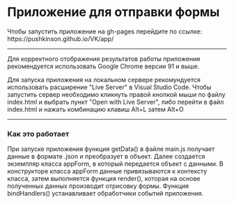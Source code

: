 <h1>Приложение для отправки формы</h1>
<p>Чтобы запустить приложение на gh-pages перейдите по ссылке: https://pushkinson.github.io/VK/app/ <p>
<hr>
<p>Для корректного отображения результатов работы приложения рекомендуется использовать Google Chrome версии 91 и выше.</p>
<p>Для запуска приложения на локальном сервере рекомундуется использовать расширение "Live Server" в Visual Studio Code. Чтобы запустить сервер необходимо кликнуть правой кнопкой мыши по файлу index.html и выбрать пункт "Open with Live Server", либо перейти в файл index.html и нажать комбинацию клавиш Alt+L затем Alt+O</p>
<hr>
<h3>Как это работает</h3>
<p>При запуске приложения функция getData() в файле main.js получает данные в формате .json и преобразует в объект. Далее создается экземпляр класса appForm, в который передается объект с данными. В конструкторе класса appForm данные привязываются к контексту класса, затем выполняется функция render(), которая на основе полученных данных производит отрисовку формы. Функция bindHandlers() устанавливает обработчики событий приложения.</p>

